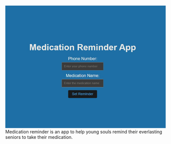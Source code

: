 


![Alt text](image-4.png)
Medication reminder is an app to help young souls remind their everlasting seniors to take their medication.